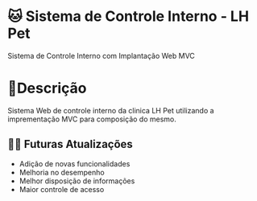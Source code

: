 # 🐱 Sistema de Controle Interno - LH Pet
Sistema de Controle Interno com Implantação Web MVC
# 📝Descrição
Sistema Web de controle interno da clinica LH Pet utilizando a imprementação MVC para composição do mesmo.
## 🧑‍💻 Futuras Atualizações
+ Adição de novas funcionalidades
+ Melhoria no desempenho
+ Melhor disposição de informações
+ Maior controle de acesso
